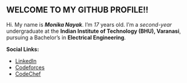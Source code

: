 ## WELCOME TO MY GITHUB PROFILE!!

Hi. My name is ***Monika Nayak***. I’m *17* years old. I’m a *second-year* undergraduate at the **Indian Institute of Technology (BHU), Varanasi**, pursuing a Bachelor’s in **Electrical Engineering**.

**Social Links:** 

 - [LinkedIn](https://www.linkedin.com/in/monikanayak)
 - [Codeforces](https://codeforces.com/profile/themonikanayak)
 - [CodeChef](https://www.codechef.com/users/monikanayak)
